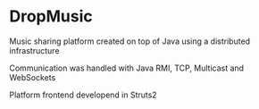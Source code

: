 # DropMusic
Music sharing platform created on top of Java using a distributed infrastructure

Communication was handled with Java RMI, TCP, Multicast and WebSockets

Platform frontend developend in Struts2
